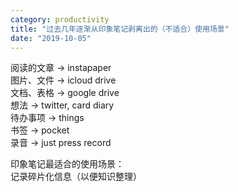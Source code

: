 ```yaml
---
category: productivity
title: "过去几年逐渐从印象笔记剥离出的（不适合）使用场景"
date: "2019-10-05"
---
```


阅读的文章 -> instapaper  
图片、文件 -> icloud drive  
文档、表格 -> google drive  
想法 -> twitter, card diary  
待办事项 -> things  
书签 -> pocket  
录音 -> just press record

印象笔记最适合的使用场景：  
记录碎片化信息（以便知识整理）
